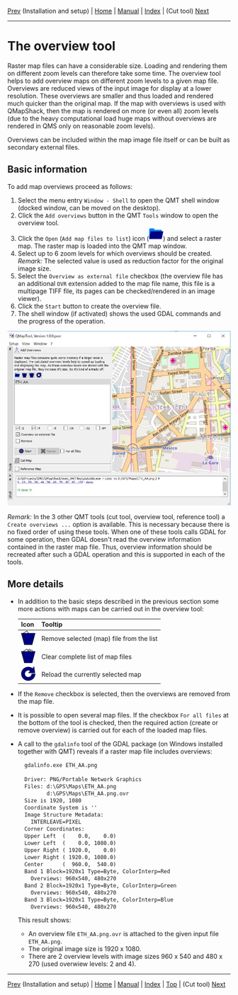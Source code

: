 [Prev](InstallSetup) (Installation and setup) | [Home](QMTHome) | [Manual](QMTDocMain) | [Index](QMTAxAdvIndex) | (Cut tool) [Next](CutTool)
- - -

# The overview tool

Raster map files can have a considerable size. Loading and rendering them on different zoom levels can therefore take some time. The overview tool helps to add
overview maps on different zoom levels to a given map file. Overviews are reduced views of the input image for display at a lower 
resolution. These overviews are smaller and thus loaded and rendered much quicker than the original map. 
If the map with overviews is used
with QMapShack, then the map is rendered on more (or even all) zoom levels (due to the heavy computational load huge maps without overviews are rendered in QMS
only on reasonable zoom levels).

Overviews can be included within the map image file itself or can be built as secondary external files.

## Basic information

To add map overviews proceed as follows:

1. Select the menu entry `Window - Shell` to open the QMT shell window (docked window, can be moved on the desktop).
1. Click the `Add overviews` button in the QMT `Tools` window  to open the overview tool.
1. Click the `Open` (`Add map files to list`) icon (![](QMapTool/images/PathBlue.png)) and select a raster map. The raster map is loaded into the QMT map window.
1. Select up to 6 zoom levels for which overviews should be created. _Remark:_ The selected value is used as reduction factor for the original image size.
1. Select the `Overview as external file` checkbox (the overview file has an additional `OVR` extension added to the map file name, this file is a multipage TIFF file, 
   its pages can be checked/rendered in an image viewer). 
1. Click the `Start` button to create the overview file.
1. The shell window (if activated) shows the used GDAL commands and the progress of the operation.


![Overview tool](QMapTool/images/OverviewTool.jpg "Overview tool")

_Remark:_ In the 3 other QMT tools (cut tool, overview tool, reference tool) a `Create overviews ...` option is available. This is necessary because there is no fixed order of
  using these tools. When one of these tools calls GDAL for some operation, then GDAL doesn't read the overview information contained in the raster map file. Thus, overview 
  information should be recreated after such a GDAL operation and this is supported in each of the tools.

## More details   

* In addition to the basic steps described in the previous section some more actions with maps can be carried out in the overview tool:

    | Icon | Tooltip |
    |------|---------|
    | ![](QMapTool/images/DeleteOne.png) | Remove selected (map) file from the list |
    | ![](QMapTool/images/DeleteMultiple.png) | Clear complete list of map files | 
    | ![](QMapTool/images/Reload.png) | Reload the currently selected map | 

* If the `Remove` checkbox is selected, then the overviews are removed from the map file.
* It is possible to open several map files. If the checkbox `For all files` at the bottom of the tool is checked, then the required action (create or remove overview)
  is carried out for each of the loaded map files.
* A call to the `gdalinfo` tool of the GDAL package (on Windows installed together with QMT) reveals if a raster map file includes overviews:


        gdalinfo.exe ETH_AA.png
        
        Driver: PNG/Portable Network Graphics
        Files: d:\GPS\Maps\ETH_AA.png
               d:\GPS\Maps\ETH_AA.png.ovr
        Size is 1920, 1080
        Coordinate System is ''
        Image Structure Metadata:
          INTERLEAVE=PIXEL
        Corner Coordinates:
        Upper Left  (    0.0,    0.0)
        Lower Left  (    0.0, 1080.0)
        Upper Right ( 1920.0,    0.0)
        Lower Right ( 1920.0, 1080.0)
        Center      (  960.0,  540.0)
        Band 1 Block=1920x1 Type=Byte, ColorInterp=Red
          Overviews: 960x540, 480x270
        Band 2 Block=1920x1 Type=Byte, ColorInterp=Green
          Overviews: 960x540, 480x270
        Band 3 Block=1920x1 Type=Byte, ColorInterp=Blue
          Overviews: 960x540, 480x270

  
    This result shows:
    
    * An overview file `ETH_AA.png.ovr` is attached to the given input file `ETH_AA.png`.
    * The original image size is 1920 x 1080.
    * There are 2 overview levels with image sizes 960 x 540 and 480 x 270 (used overwiew levels: 2 and 4).
  
- - -
[Prev](InstallSetup) (Installation and setup) | [Home](QMTHome) | [Manual](QMTDocMain) | [Index](QMTAxAdvIndex) | [Top](#) | (Cut tool) [Next](CutTool)
